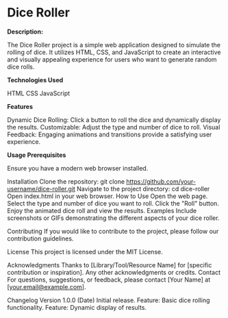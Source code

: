 # Dice Roller


**Description:**


The Dice Roller project is a simple web application designed to simulate the rolling of dice. It utilizes HTML, CSS, and JavaScript to create an interactive and visually appealing experience for users who want to generate random dice rolls.

**Technologies Used**


HTML
CSS
JavaScript

**Features**


Dynamic Dice Rolling: Click a button to roll the dice and dynamically display the results.
Customizable: Adjust the type and number of dice to roll.
Visual Feedback: Engaging animations and transitions provide a satisfying user experience.

**Usage
Prerequisites**


Ensure you have a modern web browser installed.

Installation
Clone the repository: git clone https://github.com/your-username/dice-roller.git
Navigate to the project directory: cd dice-roller
Open index.html in your web browser.
How to Use
Open the web page.
Select the type and number of dice you want to roll.
Click the "Roll" button.
Enjoy the animated dice roll and view the results.
Examples
Include screenshots or GIFs demonstrating the different aspects of your dice roller.

Contributing
If you would like to contribute to the project, please follow our contribution guidelines.

License
This project is licensed under the MIT License.

Acknowledgments
Thanks to [Library/Tool/Resource Name] for [specific contribution or inspiration].
Any other acknowledgments or credits.
Contact
For questions, suggestions, or feedback, please contact [Your Name] at [your.email@example.com].

Changelog
Version 1.0.0 (Date)
Initial release.
Feature: Basic dice rolling functionality.
Feature: Dynamic display of results.
